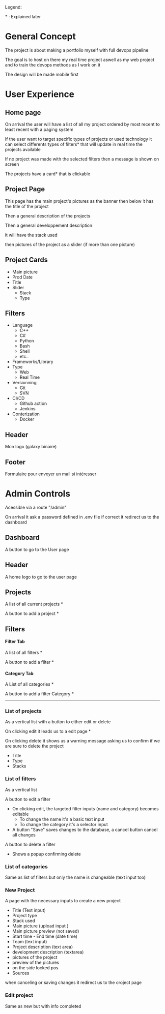 Legend: 

\* : Explained later 

# General Concept

The project is about making a portfolio myself with full devops pipeline 

The goal is to host on there my real time project aswell as my web project and to train the devops methods as I work on it 

The design will be made mobile first 



# User Experience

## Home page 

On arrival the user will have a list of all my project ordered by most recent to least recent with a paging system

If the user want to target specific types of projects or used technology it can select differents types of filters* that will update in real time the projects available

If no project was made with the selected filters then a message is shown on screen 

The projects have a card* that is clickable


## Project Page 

This page has the main project's pictures as the banner then below it has the title of the project 

Then a general description of the projects

Then a general developpement description 

it will have the stack used 

then pictures of the project as a slider (if more than one picture)


## Project Cards 

* Main picture
* Prod Date
* Title
* Slider
  * Stack
  * Type



## Filters

* Language 
  * C++
  * C#
  * Python
  * Bash
  * Shell
  * etc.. 
* Frameworks/Library
* Type
  * Web
  * Real Time
* Versionning
  * Git
  * SVN 
* CI/CD
  * Github action
  * Jenkins 
* Conterization 
  * Docker


## Header

Mon logo (galaxy binaire)


## Footer 

Formulaire pour envoyer un mail si intéresser 


# Admin Controls 

Acessible via a route "/admin"

On arrival it ask a password  defined in .env file if correct it redirect us to the dashboard

## Dashboard 

A button to go to the User page 

## Header

A home logo to go to the user page 


## Projects 

A list of all current projects *

A button to add a project *


## Filters

#### Filter Tab

A list of all filters *

A button to add a filter *


#### Category Tab

A List of all categories *

A button to add a filter Category *

---


### List of projects

As a vertical list with a button to either edit or delete

On clicking edit it leads us to a edit page *

On clicking delete it shows us a warning message asking us to confirm if we are sure to delete the project 


* Title 
* Type
* Stacks

### List of filters 

As a vertical list 

A button to edit a filter 
* On clicking edit, the targeted filter inputs (name and category) becomes editable 
  * To change the name it's a basic text input 
  * To change the category it's a selector input
* A button "Save" saves changes to the database, a cancel button cancel all changes 

A button to delete a filter 
* Shows a popup confirming delete 

### List of categories

Same as list of filters but only the name is changeable (text input too)

### New Project 

A page with the necessary inputs to create a new project 

* Title (Text input)
* Project type
* Stack used 
* Main picture (upload input )
* Main picture preview (not saved)
* Start time - End time (date time)
* Team (text input)
* Project description (text area) 
* development description (textarea)
* pictures of the project
* preview of the pictures 
* on the side locked pos
 * Sources

when canceling or saving changes it redirect us to the oroject page 

### Edit project 

Same as new but with info completed 


